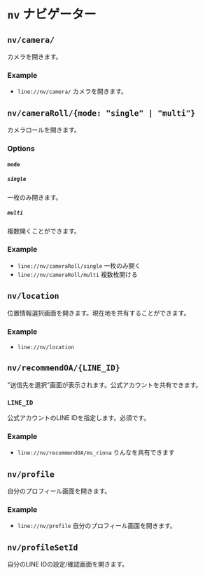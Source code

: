 # `nv` ナビゲーター
## `nv/camera/`
カメラを開きます。
### Example
- `line://nv/camera/`
カメラを開きます。
## `nv/cameraRoll/{mode: "single" | "multi"}`
カメラロールを開きます。
### Options
#### `mode`
##### `single`
一枚のみ開きます。
##### `multi`
複数開くことができます。
### Example
- `line://nv/cameraRoll/single`
一枚のみ開く
- `line://nv/cameraRoll/multi`
複数枚開ける
## `nv/location`
位置情報選択画面を開きます。現在地を共有することができます。
### Example
- `line://nv/location`
## `nv/recommendOA/{LINE_ID}`
"送信先を選択"画面が表示されます。公式アカウントを共有できます。
### `LINE_ID`
公式アカウントのLINE IDを指定します。必須です。
### Example
- `line://nv/recommendOA/ms_rinna`
りんなを共有できます
## `nv/profile`
自分のプロフィール画面を開きます。
### Example
- `line://nv/profile`
自分のプロフィール画面を開きます。
## `nv/profileSetId`
自分のLINE IDの設定/確認画面を開きます。
